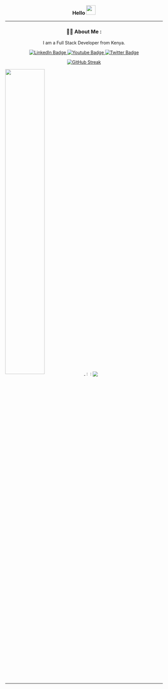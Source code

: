 <div align="center">
<h3>Hello <img src="https://media.giphy.com/media/hvRJCLFzcasrR4ia7z/giphy.gif" width="30px"/></h3>

____

### :man_technologist: About Me :
 I am a Full Stack Developer from Kenya.
</div> 

<div align="center">
<img src="https://komarev.com/ghpvc/?username=MalombaKevin&style=flat-square&color=blue" alt=""/>
</div>
<div id="badges"align="center">
  <a href="https://www.linkedin.com/in/kevin-malomba/" target="blank">
    <img src="https://img.shields.io/badge/LinkedIn-blue?style=for-the-badge&logo=linkedin&logoColor=white" alt="LinkedIn Badge"/>
  </a>
  <a href="https://www.youtube.com/channel/UCGK3Zydi0OL4btG0SiHTkNg" target="blank">
    <img src="https://img.shields.io/badge/YouTube-red?style=for-the-badge&logo=youtube&logoColor=white" alt="Youtube Badge"/>
  </a>
  <a href="https://twitter.com/kmalomba" target="blank">
    <img src="https://img.shields.io/badge/Twitter-blue?style=for-the-badge&logo=twitter&logoColor=white" alt="Twitter Badge"/>
  </a>
</div>

<div align="center">

[![GitHub Streak](http://github-readme-streak-stats.herokuapp.com?user=MalombaKevin&theme=vision-friendly-dark)](https://git.io/streak-stats)
</div>

<a href="https://github.com/MalombaKevin">
  <img align="center" src="https://github-readme-stats.vercel.app/api?username=MalombaKevin&show_icons=true&theme=vision-friendly-dark" width="50%" />
</a> &nbsp: &nbsp:
<a href="https://github.com/MalombaKevin">
  <img align="center" src="https://github-readme-stats.vercel.app/api/top-langs/?username=MalombaKevin&layout=compact&theme=vision-friendly-dark"/>
</a>

****












 





